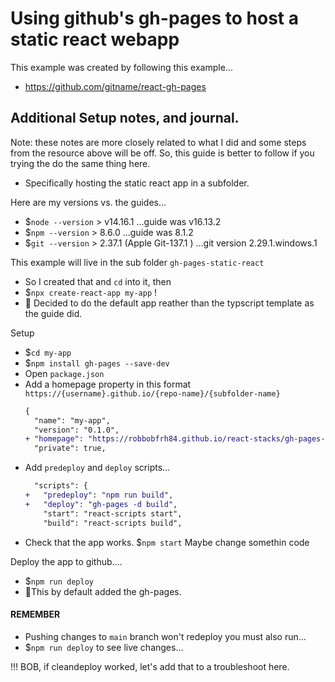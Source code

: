 # Using github's gh-pages to host a static react webapp
This example was created by following this example...
- https://github.com/gitname/react-gh-pages

## Additional Setup notes, and journal.  
Note: these notes are more closely related to what I did and some steps from the resource above will be off. So, this guide is better to follow if you trying the do the same thing here. 
- Specifically hosting the static react app in a subfolder. 

Here are my versions vs. the guides...
- $`node --version` > v14.16.1 ...guide was v16.13.2
- $`npm --version` > 8.6.0 ...guide was 8.1.2
- $`git --version` > 2.37.1 (Apple Git-137.1 ) ...git version 2.29.1.windows.1

This example will live in the sub folder `gh-pages-static-react`
- So I created that and `cd` into it, then
- $`npx create-react-app my-app` ! 
- 👀 Decided to do the default app reather than the typscript template as the guide did.

Setup
- $`cd my-app`
- $`npm install gh-pages --save-dev`
- Open `package.json`
- Add a homepage property in this format `https://{username}.github.io/{repo-name}/{subfolder-name}`
  ```diff
  {
    "name": "my-app",
    "version": "0.1.0",
  + "homepage": "https://robbobfrh84.github.io/react-stacks/gh-pages-static-react",
    "private": true,
  ```
- Add `predeploy` and `deploy` scripts...
  ```diff
    "scripts": {
  +   "predeploy": "npm run build",
  +   "deploy": "gh-pages -d build",
      "start": "react-scripts start",
      "build": "react-scripts build",
  ```
- Check that the app works. $`npm start` Maybe change somethin code

Deploy the app to github....
- $`npm run deploy`
- 👀This by default added the gh-pages. 

#### REMEMBER
- Pushing changes to `main` branch won't redeploy you must also run...
- $`npm run deploy` to see live changes...

!!! BOB, if cleandeploy worked, let's add that to a troubleshoot here.
